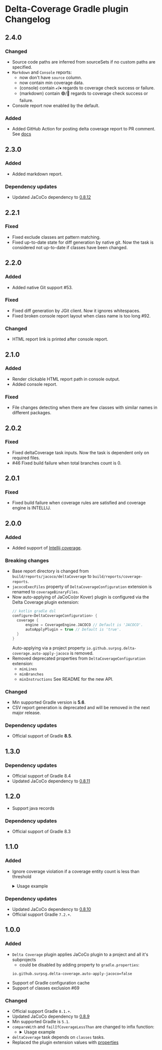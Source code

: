 # Delta-Coverage Gradle plugin Changelog

## 2.4.0

### Changed
- Source code paths are inferred from sourceSets if no custom paths are specified.
- `Markdown` and `Console` reports:
  - now don't have `source` column.
  - now contain min coverage data.
  - (console) contain `✔`/`✖` regards to coverage check success or failure.
  - (markdown) contain 🟢/🔴 regards to coverage check success or failure.
- Console report now enabled by the default.

### Added
- Added GitHub Action for posting delta coverage report to PR comment. See [docs](./actions/delta-coverage-report/README.md)


## 2.3.0

### Added
- Added markdown report.

### Dependency updates
- Updated JaCoCo dependency to [0.8.12](https://github.com/jacoco/jacoco/releases/tag/v0.8.12)


## 2.2.1

### Fixed
- Fixed exclude classes ant pattern matching.
- Fixed up-to-date state for diff generation by native git. 
  Now the task is considered not up-to-date if classes have been changed.


## 2.2.0

### Added
- Added native Git support #53.

### Fixed
- Fixed diff generation by JGit client. Now it ignores whitespaces.
- Fixed broken console report layout when class name is too long #92.

### Changed
- HTML report link is printed after console report.


## 2.1.0

### Added
- Render clickable HTML report path in console output.
- Added console report. 

### Fixed
- File changes detecting when there are few classes with similar names in different packages. 


## 2.0.2

### Fixed
- Fixed deltaCoverage task inputs. Now the task is dependent only on required files.
- #46 Fixed build failure when total branches count is 0. 


## 2.0.1
### Fixed
- Fixed build failure when coverage rules are satisfied and coverage engine is INTELLIJ.


## 2.0.0
### Added
- Added support of [Intellij coverage](https://github.com/JetBrains/intellij-coverage).

### Breaking changes
- Base report directory is changed from `build/reports/jacoco/deltaCoverage` to `build/reports/coverage-reports`.
- `jacocoExecFiles` property of `DeltaCoverageConfiguration` extension is renamed to `coverageBinaryFiles`.
- Now auto-applying of JaCoCo(or Kover) plugin is configured via the Delta Coverage plugin extension:
  ```kts
  // kotlin gradle dsl 
  configure<DeltaCoverageConfiguration> {
    coverage {
        engine = CoverageEngine.JACOCO // Default is 'JACOCO'.
        autoApplyPlugin = true // Default is 'true'.
    } 
  }
  ```
  Auto-applying via a project property `io.github.surpsg.delta-coverage.auto-apply-jacoco` is removed.
- Removed deprecated properties from `DeltaCoverageConfiguration` extension:
  - `minLines`
  - `minBranches`
  - `minInstructions`
  See README for the new API.

### Changed
- Min supported Gradle version is **5.6**.
- CSV report generation is deprecated and will be removed in the next major release.

### Dependency updates
- Official support of Gradle **8.5**.


## 1.3.0
### Dependency updates
- Official support of Gradle 8.4
- Updated JaCoCo dependency to [0.8.11](https://github.com/jacoco/jacoco/releases/tag/v0.8.11)


## 1.2.0
- Support java records
### Dependency updates
- Official support of Gradle 8.3


## 1.1.0
### Added
- Ignore coverage violation if a coverage entity count is less than threshold
  <details>
    <summary>Usage example</summary>
        
    ```kts
    // kotlin gradle dsl 
    configure<io.github.surpsg.deltacoverage.gradle.DeltaCoverageConfiguration> {
      violationRules {
         
          rule(io.github.surpsg.deltacoverage.gradle.CoverageEntity.INSTRUCTION) {
              minCoverageRatio.set(0.9)
              entityCountThreshold.set(1234)
          }
          rule(io.github.surpsg.deltacoverage.gradle.CoverageEntity.LINE) {
              // ... 
          }
          rule(io.github.surpsg.deltacoverage.gradle.CoverageEntity.BRANCH) {
              // ...
          }
  
          // OR configure altogether
          all {
              minCoverageRatio.set(0.6d)
              entityCountThreshold.set(456)
          }  
      }
    }
        
    ```
    </details>
### Dependency updates
- Updated JaCoCo dependency to [0.8.10](https://github.com/jacoco/jacoco/releases/tag/v0.8.10)
- Official support Gradle `7.2.+`.


## 1.0.0
### Added
- `Delta Coverage` plugin applies JaCoCo plugin to a project and all it's subprojects
  - could be disabled by adding property to `gradle.properties`:
  ```
  io.github.surpsg.delta-coverage.auto-apply-jacoco=false
  ```
- Support of Gradle configuration cache
- Support of classes exclusion #69

### Changed
- Official support Gradle `8.1.+`.
- Updated JaCoCo dependency to [0.8.9](https://github.com/jacoco/jacoco/releases/tag/v0.8.9)
- Min supported Gradle is `5.1`.
- `compareWith` and `failIfCoverageLessThan` are changed to infix function: 
  - <details>
    <summary>Usage example</summary>
    
     ```kotlin
    // kotlin gradle dsl 
    configure<io.github.surpsg.deltacoverage.gradle.DeltaCoverageConfiguration> {
        // both are correct
        diffSource.git compareWith "HEAD"
        diffSource.git.compareWith("HEAD")
        
        // both are correct
        violationRules failIfCoverageLessThan 0.7
        violationRules.failIfCoverageLessThan(0.7)
    }
    
    ```
    </details>
- `deltaCoverage` task depends on `classes` tasks.
- Replaced the plugin extension values with [properties](https://docs.gradle.org/current/userguide/lazy_configuration.html)
